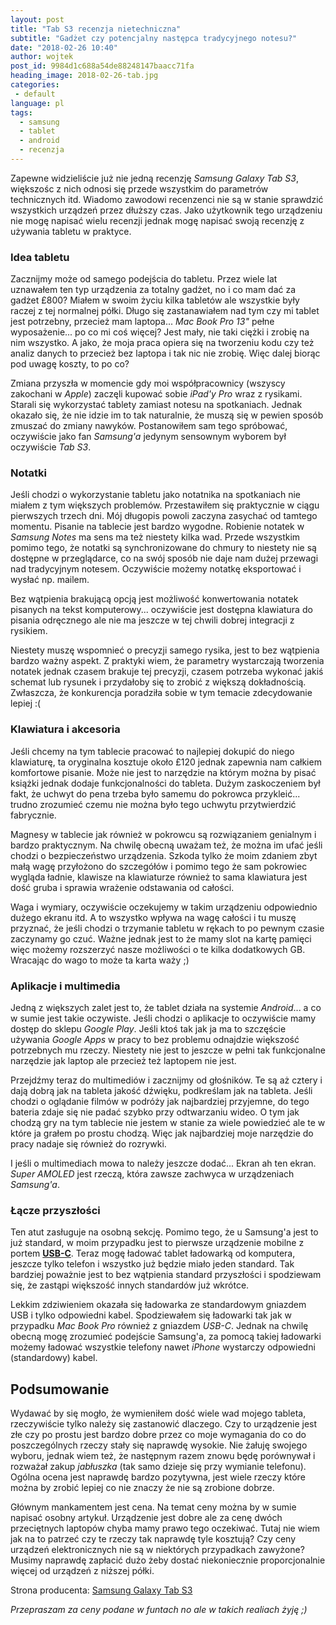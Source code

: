 ```yaml
---
layout: post
title: "Tab S3 recenzja nietechniczna"
subtitle: "Gadżet czy potencjalny następca tradycyjnego notesu?"
date: "2018-02-26 10:40"
author: wojtek
post_id: 9984d1c688a54de88248147baacc71fa
heading_image: 2018-02-26-tab.jpg
categories: 
 - default
language: pl
tags:
  - samsung
  - tablet
  - android
  - recenzja
---
```


Zapewne widzieliście już nie jedną recenzję *Samsung Galaxy Tab S3*, większośc z nich odnosi się przede wszystkim do parametrów technicznych itd. Wiadomo zawodowi recenzenci nie są w stanie sprawdzić wszystkich urządzeń przez dłuższy czas. Jako użytkownik tego urządzeniu nie mogę napisać wielu recenzji jednak mogę napisać swoją recenzję z używania tabletu w praktyce.

### Idea tabletu

Zacznijmy może od samego podejścia do tabletu. Przez wiele lat uznawałem ten typ urządzenia za totalny gadżet, no i co mam dać za gadżet £800? Miałem w swoim życiu kilka tabletów ale wszystkie były raczej z tej normalnej półki. Długo się zastanawiałem nad tym czy mi tablet jest potrzebny, przecież mam laptopa... *Mac Book Pro 13"* pełne wyposażenie... po co mi coś więcej? Jest mały, nie taki ciężki i zrobię na nim wszystko. A jako, że moja praca opiera się na tworzeniu kodu czy też analiz danych to przecież bez laptopa i tak nic nie zrobię. Więc dalej biorąc pod uwagę koszty, to po co?

Zmiana przyszła w momencie gdy moi współpracownicy (wszyscy zakochani w *Apple*) zaczęli kupować sobie *iPad'y Pro* wraz z rysikami. Starali się wykorzystać tablety zamiast notesu na spotkaniach. Jednak okazało się, że nie idzie im to tak naturalnie, że muszą się w pewien sposób zmuszać do zmiany nawyków. Postanowiłem sam tego spróbować, oczywiście jako fan *Samsung'a* jedynym sensownym wyborem był oczywiście *Tab S3*.

### Notatki
Jeśli chodzi o wykorzystanie tabletu jako notatnika na spotkaniach nie miałem z tym większych problemów. Przestawiłem się praktycznie w ciągu pierwszych trzech dni. Mój długopis powoli zaczyna zasychać od tamtego momentu. Pisanie na tablecie jest bardzo wygodne. Robienie notatek w *Samsung Notes* ma sens ma też niestety kilka wad. Przede wszystkim pomimo tego, że notatki są synchronizowane do chmury to niestety nie są dostępne w przeglądarce, co na swój sposób nie daje nam dużej przewagi nad tradycyjnym notesem. Oczywiście możemy notatkę eksportować i wysłać np. mailem.

Bez wątpienia brakującą opcją jest możliwość konwertowania notatek pisanych na tekst komputerowy... oczywiście jest dostępna klawiatura do pisania odręcznego ale nie ma jeszcze w tej chwili dobrej integracji z rysikiem.

Niestety muszę wspomnieć o precyzji samego rysika, jest to bez wątpienia bardzo ważny aspekt. Z praktyki wiem, że parametry wystarczają tworzenia notatek jednak czasem brakuje tej precyzji, czasem potrzeba wykonać jakiś schemat lub rysunek i przydałoby się to zrobić z większą dokładnością. Zwłaszcza, że konkurencja poradziła sobie w tym temacie zdecydowanie lepiej :(

### Klawiatura i akcesoria
Jeśli chcemy na tym tablecie pracować to najlepiej dokupić do niego klawiaturę, ta oryginalna kosztuje około £120 jednak zapewnia nam całkiem komfortowe pisanie. Może nie jest to narzędzie na którym można by pisać książki jednak dodaje funkcjonalności do tableta. Dużym zaskoczeniem był fakt, że uchwyt do pena trzeba było samemu do pokrowca przykleić... trudno zrozumieć czemu nie można było tego uchwytu przytwierdzić fabrycznie.

Magnesy w tablecie jak również w pokrowcu są rozwiązaniem genialnym i bardzo praktycznym. Na chwilę obecną uważam też, że można im ufać jeśli chodzi o bezpieczeństwo urządzenia. Szkoda tylko że moim zdaniem zbyt małą wagę przyłożono do szczegółów i pomimo tego że sam pokrowiec wygląda ładnie, klawisze na klawiaturze również to sama klawiatura jest dość gruba i sprawia wrażenie odstawania od całości.

Waga i wymiary, oczywiście oczekujemy w takim urządzeniu odpowiednio dużego ekranu itd. A to wszystko wpływa na wagę całości i tu muszę przyznać, że jeśli chodzi o trzymanie tabletu w rękach to po pewnym czasie zaczynamy go czuć. Ważne jednak jest to że mamy slot na kartę pamięci więc możemy rozszerzyć nasze możliwości o te kilka dodatkowych GB. Wracając do wago to może ta karta waży ;)

### Aplikacje i multimedia
Jedną z większych zalet jest to, że tablet działa na systemie *Android*... a co w sumie jest takie oczywiste. Jeśli chodzi o aplikacje to oczywiście mamy dostęp do sklepu *Google Play*. Jeśli ktoś tak jak ja ma to szczęście używania *Google Apps* w pracy to bez problemu odnajdzie większość potrzebnych mu rzeczy. Niestety nie jest to jeszcze w pełni tak funkcjonalne narzędzie jak laptop ale przecież też laptopem nie jest.

Przejdźmy teraz do multimediów i zacznijmy od głośników. Te są aż cztery i dają dobrą jak na tableta jakość dźwięku, podkreślam jak na tableta. Jeśli chodzi o oglądanie filmów w podróży jak najbardziej przyjemne, do tego bateria zdaje się nie padać szybko przy odtwarzaniu wideo. O tym jak chodzą gry na tym tablecie nie jestem w stanie za wiele powiedzieć ale te w które ja grałem po prostu chodzą. Więc jak najbardziej moje narzędzie do pracy nadaje się również do rozrywki.

I jeśli o multimediach mowa to należy jeszcze dodać... Ekran ah ten ekran. *Super AMOLED* jest rzeczą, która zawsze zachwyca w urządzeniach *Samsung'a*.

### Łącze przyszłości
Ten atut zasługuje na osobną sekcję. Pomimo tego, że u Samsung'a jest to już standard, w moim przypadku jest to pierwsze urządzenie mobilne z portem [**USB-C**](https://pl.wikipedia.org/wiki/USB-C). Teraz mogę ładować tablet ładowarką od komputera, jeszcze tylko telefon i wszystko już będzie miało jeden standard. Tak bardziej poważnie jest to bez wątpienia standard przyszłości i spodziewam się, że zastąpi większość innych standardów już wkrótce.

Lekkim zdziwieniem okazała się ładowarka ze standardowym gniazdem USB i tylko odpowiedni kabel. Spodziewałem się ładowarki tak jak w przypadku *Mac Book Pro* również z gniazdem *USB-C*. Jednak na chwilę obecną mogę zrozumieć podejście Samsung'a, za pomocą takiej ładowarki możemy ładować wszystkie telefony nawet *iPhone* wystarczy odpowiedni (standardowy) kabel.

## Podsumowanie
Wydawać by się mogło, że wymieniłem dość wiele wad mojego tableta, rzeczywiście tylko należy się zastanowić dlaczego. Czy to urządzenie jest złe czy po prostu jest bardzo dobre przez co moje wymagania do co do poszczególnych rzeczy stały się naprawdę wysokie. Nie żałuję swojego wyboru, jednak wiem też, że następnym razem znowu będę porównywał i rozważał zakup *jabłuszka* (tak samo dzieje się przy wymianie telefonu). Ogólna ocena jest naprawdę bardzo pozytywna, jest wiele rzeczy które można by zrobić lepiej co nie znaczy że nie są zrobione dobrze.

Głównym mankamentem jest cena. Na temat ceny można by w sumie napisać osobny artykuł. Urządzenie jest dobre ale za cenę dwóch przeciętnych laptopów chyba mamy prawo tego oczekiwać. Tutaj nie wiem jak na to patrzeć czy te rzeczy tak naprawdę tyle kosztują? Czy ceny urządzeń elektronicznych nie są w niektórych przypadkach zawyżone? Musimy naprawdę zapłacić dużo żeby dostać niekoniecznie proporcjonalnie więcej od urządzeń z niższej półki.

Strona producenta: [Samsung Galaxy Tab S3](http://www.samsung.com/global/galaxy/galaxy-tab-s3/)

*Przepraszam za ceny podane w funtach no ale w takich realiach żyję ;)*
